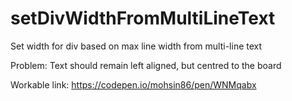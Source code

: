 # setDivWidthFromMultiLineText
Set width for div based on max line width from multi-line text

Problem: Text should remain left aligned, but centred to the board

Workable link: https://codepen.io/mohsin86/pen/WNMqabx


